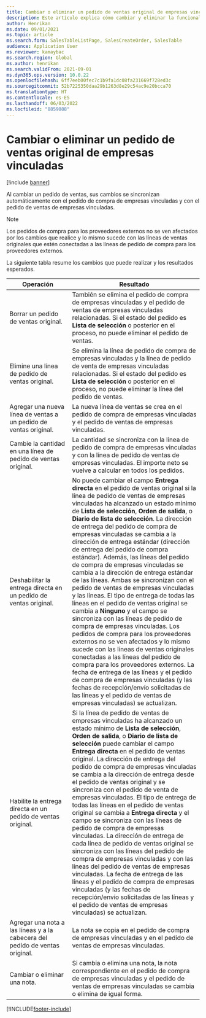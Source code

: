 ```yaml
---
title: Cambiar o eliminar un pedido de ventas original de empresas vinculadas
description: Este artículo explica cómo cambiar y eliminar la funcionalidad de un pedido de cliente original
author: Henrikan
ms.date: 09/01/2021
ms.topic: article
ms.search.form: SalesTableListPage, SalesCreateOrder, SalesTable
audience: Application User
ms.reviewer: kamaybac
ms.search.region: Global
ms.author: henrikan
ms.search.validFrom: 2021-09-01
ms.dyn365.ops.version: 10.0.22
ms.openlocfilehash: 6ff7eeb00fec7c1b9fa1dc08fa231669f728ed3c
ms.sourcegitcommit: 52b7225350daa29b1263d8e29c54ac9e20bcca70
ms.translationtype: HT
ms.contentlocale: es-ES
ms.lasthandoff: 06/03/2022
ms.locfileid: "8859088"
---
```

# <a name="change-or-delete-an-original-intercompany-sales-order"></a>Cambiar o eliminar un pedido de ventas original de empresas vinculadas

[!include [banner](../../includes/banner.md)]

Al cambiar un pedido de ventas, sus cambios se sincronizan automáticamente con el pedido de compra de empresas vinculadas y con el pedido de ventas de empresas vinculadas.

> [!NOTE]
> Los pedidos de compra para los proveedores externos no se ven afectados por los cambios que realice y lo mismo sucede con las líneas de ventas originales que estén conectadas a las líneas de pedido de compra para los proveedores externos.

La siguiente tabla resume los cambios que puede realizar y los resultados esperados.

| Operación | Resultado |
|---|---|
| Borrar&nbsp;un&nbsp;pedido de&nbsp;ventas&nbsp;original. | También se elimina el pedido de compra de empresas vinculadas y el pedido de ventas de empresas vinculadas relacionadas. Si el estado del pedido es **Lista de selección** o posterior en el proceso, no puede eliminar el pedido de ventas. |
| Elimine una línea de pedido de ventas original. | Se elimina la línea de pedido de compra de empresas vinculadas y la línea de pedido de venta de empresas vinculadas relacionadas. Si el estado del pedido es **Lista de selección** o posterior en el proceso, no puede eliminar la línea del pedido de ventas. |
| Agregar una nueva línea de ventas a un pedido de ventas original. | La nueva línea de ventas se crea en el pedido de compra de empresas vinculadas y el pedido de ventas de empresas vinculadas. |
| Cambie la cantidad en una línea de pedido de ventas original. | La cantidad se sincroniza con la línea de pedido de compra de empresas vinculadas y con la línea de pedido de ventas de empresas vinculadas. El importe neto se vuelve a calcular en todos los pedidos. |
| Deshabilitar la entrega directa en un pedido de ventas original. | No puede cambiar el campo **Entrega directa** en el pedido de ventas original si la línea de pedido de ventas de empresas vinculadas ha alcanzado un estado mínimo de **Lista de selección**, **Orden de salida**, o **Diario de lista de selección**. La dirección de entrega del pedido de compra de empresas vinculadas se cambia a la dirección de entrega estándar (dirección de entrega del pedido de compra estándar). Además, las líneas del pedido de compra de empresas vinculadas se cambia a la dirección de entrega estándar de las líneas. Ambas se sincronizan con el pedido de ventas de empresas vinculadas y las líneas. El tipo de entrega de todas las líneas en el pedido de ventas original se cambia a **Ninguno** y el campo se sincroniza con las líneas de pedido de compra de empresas vinculadas. Los pedidos de compra para los proveedores externos no se ven afectados y lo mismo sucede con las líneas de ventas originales conectadas a las líneas del pedido de compra para los proveedores externos. La fecha de entrega de las líneas y el pedido de compra de empresas vinculadas (y las fechas de recepción/envío solicitadas de las líneas y el pedido de ventas de empresas vinculadas) se actualizan. |
| Habilite la entrega directa en un pedido de ventas original. | Si la línea de pedido de ventas de empresas vinculadas ha alcanzado un estado mínimo de **Lista de selección**, **Orden de salida**, o **Diario de lista de selección** puede cambiar el campo **Entrega directa** en el pedido de ventas original. La dirección de entrega del pedido de compra de empresas vinculadas se cambia a la dirección de entrega desde el pedido de ventas original y se sincroniza con el pedido de venta de empresas vinculadas. El tipo de entrega de todas las líneas en el pedido de ventas original se cambia a **Entrega directa** y el campo se sincroniza con las líneas de pedido de compra de empresas vinculadas. La dirección de entrega de cada línea de pedido de ventas original se sincroniza con las líneas del pedido de compra de empresas vinculadas y con las líneas del pedido de ventas de empresas vinculadas. La fecha de entrega de las líneas y el pedido de compra de empresas vinculadas (y las fechas de recepción/envío solicitadas de las líneas y el pedido de ventas de empresas vinculadas) se actualizan. |
| Agregar una nota a las líneas y a la cabecera del pedido de ventas original. | La nota se copia en el pedido de compra de empresas vinculadas y en el pedido de ventas de empresas vinculadas. |
| Cambiar o eliminar una nota. | Si cambia o elimina una nota, la nota correspondiente en el pedido de compra de empresas vinculadas y el pedido de ventas de empresas vinculadas se cambia o elimina de igual forma. |

[!INCLUDE[footer-include](../../includes/footer-banner.md)]
